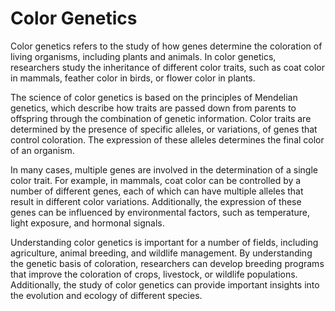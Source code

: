 # Color Genetics

Color genetics refers to the study of how genes determine the coloration of living organisms, including plants and animals. In color genetics, researchers study the inheritance of different color traits, such as coat color in mammals, feather color in birds, or flower color in plants.

The science of color genetics is based on the principles of Mendelian genetics, which describe how traits are passed down from parents to offspring through the combination of genetic information. Color traits are determined by the presence of specific alleles, or variations, of genes that control coloration. The expression of these alleles determines the final color of an organism.

In many cases, multiple genes are involved in the determination of a single color trait. For example, in mammals, coat color can be controlled by a number of different genes, each of which can have multiple alleles that result in different color variations. Additionally, the expression of these genes can be influenced by environmental factors, such as temperature, light exposure, and hormonal signals.

Understanding color genetics is important for a number of fields, including agriculture, animal breeding, and wildlife management. By understanding the genetic basis of coloration, researchers can develop breeding programs that improve the coloration of crops, livestock, or wildlife populations. Additionally, the study of color genetics can provide important insights into the evolution and ecology of different species.
